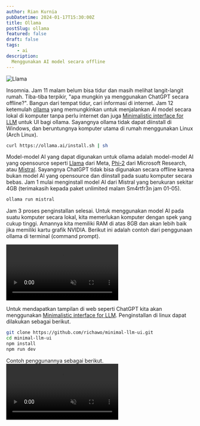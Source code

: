 ```yaml
---
author: Rian Kurnia
pubDatetime: 2024-01-17T15:30:00Z
title: Ollama
postSlug: ollama
featured: false
draft: false
tags:
    - ai
description:
  Menggunakan AI model secara offline
---
```


<div>
  <img src="/assets/post-3/llama.jpg" class="w-auto" alt="Llama">
</div>

Insomnia. Jam 11 malam belum bisa tidur dan masih melihat langit-langit rumah. Tiba-tiba terpikir, "apa mungkin ya menggunakan ChatGPT secara offline?". Bangun dari tempat tidur, cari informasi di internet. Jam 12 ketemulah [ollama](https://ollama.ai/) yang memungkinkan untuk menjalankan AI model secara lokal di komputer tanpa perlu internet dan juga [Minimalistic interface for LLM](https://github.com/richawo/minimal-llm-ui) untuk UI bagi ollama. Sayangnya ollama tidak dapat diinstall di Windows, dan beruntungnya komputer utama di rumah menggunakan Linux (Arch Linux).
```bash
curl https://ollama.ai/install.sh | sh
```

Model-model AI yang dapat digunakan untuk ollama adalah model-model AI yang opensource seperti [Llama](https://ai.meta.com/llama/) dari Meta, [Phi-2](https://huggingface.co/microsoft/phi-2) dari Microsoft Research, atau [Mistral](https://huggingface.co/mistralai/Mistral-7B-v0.1). Sayangnya ChatGPT tidak bisa digunakan secara offline karena bukan model AI yang opensource dan diinstall pada suatu komputer secara bebas. Jam 1 mulai menginstall model AI dari Mistral yang berukuran sekitar 4GB (terimakasih kepada paket unlimited malam Sm4rtfr3n jam 01-05).
```bash
ollama run mistral
```

Jam 3 proses penginstallan selesai. Untuk menggunakan model AI pada suatu komputer secara lokal, kita memerlukan komputer dengan spek yang cukup tinggi. Amannya kita memiliki RAM di atas 8GB dan akan lebih baik jika memiliki kartu grafik NVIDIA. Berikut ini adalah contoh dari penggunaan ollama di terminal (command prompt).

<video muted="muted" controls>
  <source src="/assets/post-3/ollama_terminal.webm" type="video/webm">
</video>

Untuk mendapatkan tampilan di web seperti ChatGPT kita akan menggunakan [Minimalistic interface for LLM](https://github.com/richawo/minimal-llm-ui). Penginstallan di linux dapat dilakukan sebagai berikut.
```bash
git clone https://github.com/richawo/minimal-llm-ui.git
cd minimal-llm-ui
npm install
npm run dev
```

Contoh penggunannya sebagai berikut.
<video muted="muted" plays-inline="true" controls>
  <source src="/assets/post-3/ollama_minimalui.webm" type="video/webm">
</video>

